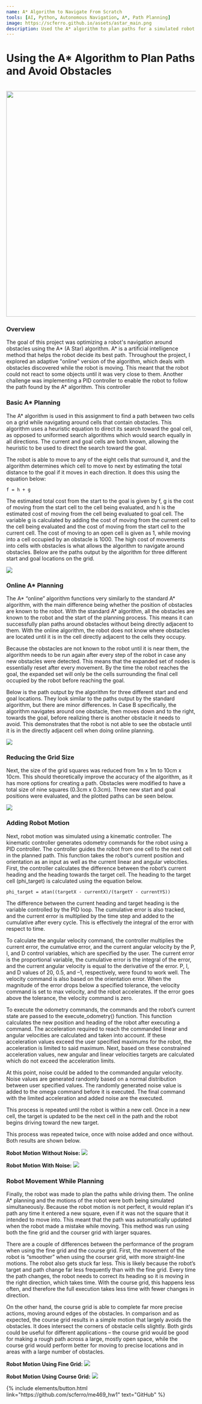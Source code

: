 ```yaml
---
name: A* Algorithm to Navigate From Scratch
tools: [AI, Python, Autonomous Navigation, A*, Path Planning]
image: https://scferro.github.io/assets/astar_main.png
description: Used the A* algorithm to plan paths for a simulated robot.
---
```


# Using the A* Algorithm to Plan Paths and Avoid Obstacles
<br>

<img src="{{ site.url }}{{ site.baseurl }}/assets/astar_stack.png" width="600"/>


### Overview
The goal of this project was optimizing a robot's navigation around obstacles using the A* (A Star) algorithm. A* is a artificial intelligence method that helps the robot decide its best path. Throughout the project, I explored an adaptive "online" version of the algorithm, which deals with obstacles discovered while the robot is moving. This meant that the robot could not react to some objects until it was very close to them. Another challenge was implementing a PID controller to enable the robot to follow the path found by the A* algorithm. This controller 


### Basic A* Planning
The A* algorithm is used in this assignment to find a path between two cells on a grid while navigating around cells that contain obstacles. This algorithm uses a heuristic equation to direct its search toward the goal cell, as opposed to uniformed search algorithms which would search equally in all directions. The current and goal cells are both known, allowing the heuristic to be used to direct the search toward the goal. 

The robot is able to move to any of the eight cells that surround it, and the algorithm determines which cell to move to next by estimating the total distance to the goal if it moves in each direction. It does this using the equation below:

    f = h + g

The estimated total cost from the start to the goal is given by f, g is the cost of moving from the start cell to the cell being evaluated, and h is the estimated cost of moving from the cell being evaluated to goal cell. The variable g is calculated by adding the cost of moving from the current cell to the cell being evaluated and the cost of moving from the start cell to the current cell. The cost of moving to an open cell is given as 1, while moving into a cell occupied by an obstacle is 1000. The high cost of movements into cells with obstacles is what allows the algorithm to navigate around obstacles. Below are the paths output by the algorithm for three different start and goal locations on the grid.

<img src="{{ site.url }}{{ site.baseurl }}/assets/astar1.png" />
<br>


### Online A* Planning
The A* “online” algorithm functions very similarly to the standard A* algorithm, with the main difference being whether the position of obstacles are known to the robot. With the standard A* algorithm, all the obstacles are known to the robot and the start of the planning process. This means it can successfully plan paths around obstacles without being directly adjacent to them. With the online algorithm, the robot does not know where obstacles are located until it is in the cell directly adjacent to the cells they occupy.  

Because the obstacles are not known to the robot until it is near them, the algorithm needs to be run again after every step of the robot in case any new obstacles were detected. This means that the expanded set of nodes is essentially reset after every movement. By the time the robot reaches the goal, the expanded set will only be the cells surrounding the final cell occupied by the robot before reaching the goal. 

Below is the path output by the algorithm for three different start and end goal locations. They look similar to the paths output by the standard algorithm, but there are minor differences. In Case B specifically, the algorithm navigates around one obstacle, then moves down and to the right, towards the goal, before realizing there is another obstacle it needs to avoid. This demonstrates that the robot is not able to see the obstacle until it is in the directly adjacent cell when doing online planning. 

<img src="{{ site.url }}{{ site.baseurl }}/assets/astar2.png" />
<br>


### Reducing the Grid Size
Next, the size of the grid squares was reduced from 1m x 1m to 10cm x 10cm. This should theoretically improve the accuracy of the algorithm, as it has more options for creating a path. Obstacles were modified to have a total size of nine squares (0.3cm x 0.3cm). Three new start and goal positions were evaluated, and the plotted paths can be seen below. 

<img src="{{ site.url }}{{ site.baseurl }}/assets/astar3.png" />
<br>


### Adding Robot Motion
Next, robot motion was simulated using a kinematic controller. The kinematic controller generates odometry commands for the robot using a PID controller. The controller guides the robot from one cell to the next cell in the planned path. This function takes the robot's current position and orientation as an input as well as the current linear and angular velocities. First, the controller calculates the difference between the robot’s current heading and the heading towards the target cell. The heading to the target cell (phi_target) is calculated using the equation below. 

    phi_target = atan((targetX - currentX)/(targetY - currentYS))

The difference between the current heading and target heading is the variable controlled by the PID loop. The cumulative error is also tracked, and the current error is multiplied by the time step and added to the cumulative after every cycle. This is effectively the integral of the error with respect to time. 

To calculate the angular velocity command, the controller multiplies the current error, the cumulative error, and the current angular velocity by the P, I, and D control variables, which are specified by the user. The current error is the proportional variable, the cumulative error is the integral of the error, and the current angular velocity is equal to the derivative of the error. P, I, and D values of 20, 0.5, and –1, respectively, were found to work well. The velocity command is also based on the orientation error. When the magnitude of the error drops below a specified tolerance, the velocity command is set to max velocity, and the robot accelerates. If the error goes above the tolerance, the velocity command is zero.  

To execute the odometry commands, the commands and the robot’s current state are passed to the execute_odometry() function. This function calculates the new position and heading of the robot after executing a command. The acceleration required to reach the commanded linear and angular velocities are calculated and taken into account. If these acceleration values exceed the user specified maximums for the robot, the acceleration is limited to said maximum. Next, based on these constrained acceleration values, new angular and linear velocities targets are calculated which do not exceed the acceleration limits.  

At this point, noise could be added to the commanded angular velocity. Noise values are generated randomly based on a normal distribution between user specified values. The randomly generated noise value is added to the omega command before it is executed. The final command with the limited acceleration and added noise are the executed.  

This process is repeated until the robot is within a new cell. Once in a new cell, the target is updated to be the next cell in the path and the robot begins driving toward the new target. 

This process was repeated twice, once with noise added and once without. Both results are shown below.

**Robot Motion Without Noise:**
<img src="{{ site.url }}{{ site.baseurl }}/assets/astar4.png" />

**Robot Motion With Noise:**
<img src="{{ site.url }}{{ site.baseurl }}/assets/astar5.png" />
<br>


### Robot Movement While Planning
Finally, the robot was made to plan the paths while driving them. The online A* planning and the motions of the robot were both being simulated simultaneously. Because the robot motion is not perfect, it would replan it's path any time it entered a new square, even if it was not the square that it intended to move into. This meant that the path was automatically updated when the robot made a mistake while moving. This method was run using both the fine grid and the courser grid with larger squares. 

There are a couple of differences between the performance of the program when using the fine grid and the course grid. First, the movement of the robot is “smoother” when using the courser grid, with more straight-line motions. The robot also gets stuck far less. This is likely because the robot’s target and path change far less frequently than with the fine grid. Every time the path changes, the robot needs to correct its heading so it is moving in the right direction, which takes time. With the course grid, this happens less often, and therefore the full execution takes less time with fewer changes in direction.  

On the other hand, the course grid is able to complete far more precise actions, moving around edges of the obstacles. In comparison and as expected, the course grid results in a simple motion that largely avoids the obstacles. It does intersect the corners of obstacle cells slightly. Both girds could be useful for different applications – the course grid would be good for making a rough path across a large, mostly open space, while the course grid would perform better for moving to precise locations and in areas with a large number of obstacles.  

**Robot Motion Using Fine Grid:**
<img src="{{ site.url }}{{ site.baseurl }}/assets/astar6.png" />

**Robot Motion Using Course Grid:**
<img src="{{ site.url }}{{ site.baseurl }}/assets/astar7.png" />
<br>

<p class="text-center">
{% include elements/button.html link="https://github.com/scferro/me469_hw1" text="GitHub" %}
</p>